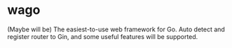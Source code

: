 # wago
(Maybe will be) The easiest-to-use web framework for Go. Auto detect and register router to Gin, and some useful features will be supported.
